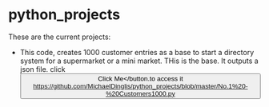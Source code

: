 # python_projects
These are the current projects:
* This code, creates 1000 customer entries as a base to start a directory system for a supermarket or a mini market. THis is the base. It outputs a json file.
click <button name="Button" on click="https://github.com/MichaelDinglis/python_projects/blob/master/No.1%20-%20Customers1000.py">Click Me</button.to access it
https://github.com/MichaelDinglis/python_projects/blob/master/No.1%20-%20Customers1000.py
